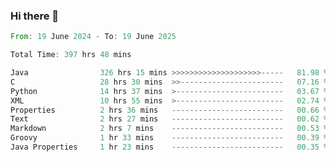 ### Hi there 👋

<!--
**luoxuanzao/luoxuanzao** is a ✨ _special_ ✨ repository because its `README.md` (this file) appears on your GitHub profile.

Here are some ideas to get you started:

- 🔭 I’m currently working on ...
- 🌱 I’m currently learning ...
- 👯 I’m looking to collaborate on ...
- 🤔 I’m looking for help with ...
- 💬 Ask me about ...
- 📫 How to reach me: ...
- 😄 Pronouns: ...
- ⚡ Fun fact: ...
-->

<!--START_SECTION:waka-->

```rust
From: 19 June 2024 - To: 19 June 2025

Total Time: 397 hrs 48 mins

Java                326 hrs 15 mins >>>>>>>>>>>>>>>>>>>>-----   81.98 %
C                   28 hrs 30 mins  >>-----------------------   07.16 %
Python              14 hrs 37 mins  >------------------------   03.67 %
XML                 10 hrs 55 mins  >------------------------   02.74 %
Properties          2 hrs 36 mins   -------------------------   00.66 %
Text                2 hrs 27 mins   -------------------------   00.62 %
Markdown            2 hrs 7 mins    -------------------------   00.53 %
Groovy              1 hr 33 mins    -------------------------   00.39 %
Java Properties     1 hr 23 mins    -------------------------   00.35 %
```

<!--END_SECTION:waka-->
